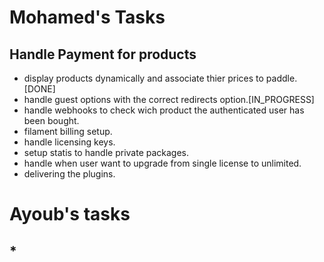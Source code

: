 # Mohamed's Tasks
## Handle Payment for products

- display products dynamically and associate thier prices to paddle.[DONE]
- handle guest options with the correct redirects option.[IN_PROGRESS]
- handle webhooks to check wich product the authenticated user has been bought.
- filament billing setup.
- handle licensing keys.
- setup statis to handle private packages.
- handle when user want to upgrade from single license to unlimited.
- delivering the plugins.

# Ayoub's tasks
## *

